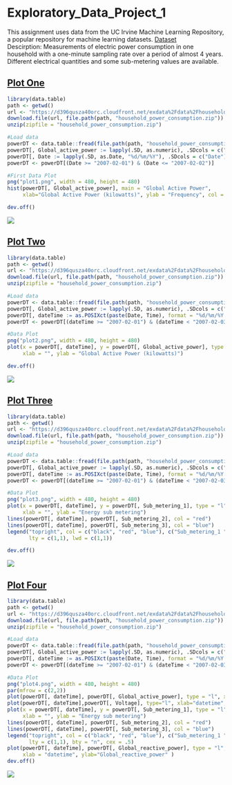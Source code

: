 # Exploratory_Data_Project_1
This assignment uses data from the UC Irvine Machine Learning Repository, a popular repository for machine learning datasets.
[Dataset](https://d396qusza40orc.cloudfront.net/exdata%2Fdata%2Fhousehold_power_consumption.zip)
</br>Descirption: Measurements of electric power consumption in one household with a one-minute sampling rate over a period of almost 4 years. Different electrical quantities and some sub-metering values are available.
## [Plot One](https://github.com/Zach032/Exploratory_Data_Project_1/blob/master/plot1.R)
```R
library(data.table)
path <- getwd()
url <- "https://d396qusza40orc.cloudfront.net/exdata%2Fdata%2Fhousehold_power_consumption.zip"
download.file(url, file.path(path, "household_power_consumption.zip"))
unzip(zipfile = "household_power_consumption.zip")

#Load data
powerDT <- data.table::fread(file.path(path, "household_power_consumption.txt"))
powerDT[, Global_active_power := lapply(.SD, as.numeric), .SDcols = c("Global_active_power")]
powerDT[, Date := lapply(.SD, as.Date, "%d/%m/%Y"), .SDcols = c("Date")]
powerDT <- powerDT[(Date >= "2007-02-01") & (Date <= "2007-02-02")]

#First Data Plot
png("plot1.png", width = 480, height = 480)
hist(powerDT[, Global_active_power], main = "Global Active Power", 
     xlab="Global Active Power (kilowatts)", ylab = "Frequency", col = "red")

dev.off()
```
![](https://github.com/Zach032/Exploratory_Data_Project_1/blob/master/plot1.png)
## [Plot Two](https://github.com/Zach032/Exploratory_Data_Project_1/blob/master/plot2.R)
```R
library(data.table)
path <- getwd()
url <- "https://d396qusza40orc.cloudfront.net/exdata%2Fdata%2Fhousehold_power_consumption.zip"
download.file(url, file.path(path, "household_power_consumption.zip"))
unzip(zipfile = "household_power_consumption.zip")

#Load data
powerDT <- data.table::fread(file.path(path, "household_power_consumption.txt"))
powerDT[, Global_active_power := lapply(.SD, as.numeric), .SDcols = c("Global_active_power")]
powerDT[, dateTime := as.POSIXct(paste(Date, Time), format = "%d/%m/%Y %H:%M:%S")]
powerDT <- powerDT[(dateTime >= "2007-02-01") & (dateTime < "2007-02-03")]

#Data Plot
png("plot2.png", width = 480, height = 480)
plot(x = powerDT[, dateTime], y = powerDT[, Global_active_power], type = "l",
     xlab = "", ylab = "Global Active Power (kilowatts)")

dev.off()
```
![](https://github.com/Zach032/Exploratory_Data_Project_1/blob/master/plot2.png)
## [Plot Three](https://github.com/Zach032/Exploratory_Data_Project_1/blob/master/plot3.R)
```R
library(data.table)
path <- getwd()
url <- "https://d396qusza40orc.cloudfront.net/exdata%2Fdata%2Fhousehold_power_consumption.zip"
download.file(url, file.path(path, "household_power_consumption.zip"))
unzip(zipfile = "household_power_consumption.zip")

#Load data
powerDT <- data.table::fread(file.path(path, "household_power_consumption.txt"))
powerDT[, Global_active_power := lapply(.SD, as.numeric), .SDcols = c("Global_active_power")]
powerDT[, dateTime := as.POSIXct(paste(Date, Time), format = "%d/%m/%Y %H:%M:%S")]
powerDT <- powerDT[(dateTime >= "2007-02-01") & (dateTime < "2007-02-03")]

#Data Plot
png("plot3.png", width = 480, height = 480)
plot(x = powerDT[, dateTime], y = powerDT[, Sub_metering_1], type = "l",
     xlab = "", ylab = "Energy sub metering")
lines(powerDT[, dateTime], powerDT[, Sub_metering_2], col = "red")
lines(powerDT[, dateTime], powerDT[, Sub_metering_3], col = "blue")
legend("topright", col = c("black", "red", "blue"), c("Sub_metering_1 ", "Sub_metering_2 ", "Sub_metering_3 "), 
       lty = c(1,1), lwd = c(1,1))

dev.off()
```
![](https://github.com/Zach032/Exploratory_Data_Project_1/blob/master/plot3.png)
## [Plot Four](https://github.com/Zach032/Exploratory_Data_Project_1/blob/master/plot4.R)
```R
library(data.table)
path <- getwd()
url <- "https://d396qusza40orc.cloudfront.net/exdata%2Fdata%2Fhousehold_power_consumption.zip"
download.file(url, file.path(path, "household_power_consumption.zip"))
unzip(zipfile = "household_power_consumption.zip")

#Load data
powerDT <- data.table::fread(file.path(path, "household_power_consumption.txt"))
powerDT[, Global_active_power := lapply(.SD, as.numeric), .SDcols = c("Global_active_power")]
powerDT[, dateTime := as.POSIXct(paste(Date, Time), format = "%d/%m/%Y %H:%M:%S")]
powerDT <- powerDT[(dateTime >= "2007-02-01") & (dateTime < "2007-02-03")]

#Data Plot
png("plot4.png", width = 480, height = 480)
par(mfrow = c(2,2))
plot(powerDT[, dateTime], powerDT[, Global_active_power], type = "l", xlab = "", ylab="Global Active Power")
plot(powerDT[, dateTime],powerDT[, Voltage], type="l", xlab="datetime", ylab="Voltage")
plot(x = powerDT[, dateTime], y = powerDT[, Sub_metering_1], type = "l",
     xlab = "", ylab = "Energy sub metering")
lines(powerDT[, dateTime], powerDT[, Sub_metering_2], col = "red")
lines(powerDT[, dateTime], powerDT[, Sub_metering_3], col = "blue")
legend("topright", col = c("black", "red", "blue"), c("Sub_metering_1 ", "Sub_metering_2 ", "Sub_metering_3 "), 
       lty = c(1,1), bty = "n", cex = .5)
plot(powerDT[, dateTime], powerDT[, Global_reactive_power], type = "l",
     xlab = "datetime", ylab="Global_reactive_power" )
dev.off()
```
![](https://github.com/Zach032/Exploratory_Data_Project_1/blob/master/plot4.png)
